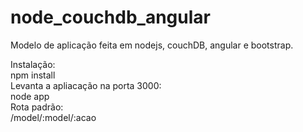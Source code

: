 # node_couchdb_angular
Modelo de aplicação feita em nodejs, couchDB, angular e bootstrap.

Instalação:</br>
  npm install</br>
Levanta a apliacação na porta 3000:</br>
  node app</br>
Rota padrão:</br>
  /model/:model/:acao
